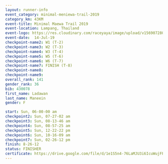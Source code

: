 ```yaml
---
layout: runner-info 
event_category: minimal-meniewa-trail-2019 
category_km: 43KM 
event-title: Minimal Maewa Trail 2019 
event-location: Lampang, Thailand 
event-logo: https://res.cloudinary.com/raceyaya/image/upload/v1569072805/logo/minimal-trail_ktnvsp.jpg 
event-date:  14-Jul-19 
checkpoint-name2: W1 (T-2) 
checkpoint-name3: W2 (T-3) 
checkpoint-name4: W3 (T-4) 
checkpoint-name5: W5 (T-6) 
checkpoint-name6: W6 (T-7) 
checkpoint-name7: FINISH (T-8) 
checkpoint-name8: 
checkpoint-name9: 
overall_rank: 141
gender_rank: 36
bib: 430078
first_name: Ladawan
last_name: Maneein
gender: F

start: Sun, 06-00-00 am
checkpoint2: Sun, 07-27-02 am
checkpoint3: Sun, 08-13-46 am
checkpoint4: Sun, 08-57-25 am
checkpoint5: Sun, 12-22-22 pm
checkpoint6: Sun, 10-16-09 am
checkpoint7: Sun, 02-26-12 pm
finish: 8-26-12
status: FINISHER
certificate: https://drive.google.com/file/d/1e1S5n4-76LaMJU3i6IcuWujFPkMRRbrT/view?usp=sharing
---
```

